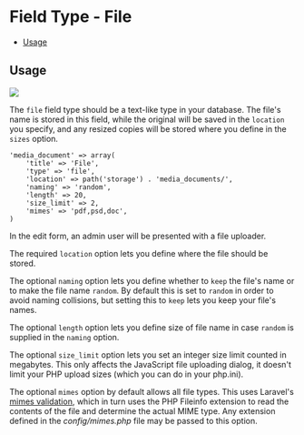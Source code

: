 # Field Type - File

- [Usage](#usage)

<a name="usage"></a>
## Usage

<img src="https://raw.github.com/FrozenNode/Laravel-Administrator/master/examples/images/field-type-file.jpg" />

The `file` field type should be a text-like type in your database. The file's name is stored in this field, while the original will be saved in the `location` you specify, and any resized copies will be stored where you define in the `sizes` option.

	'media_document' => array(
		'title' => 'File',
		'type' => 'file',
		'location' => path('storage') . 'media_documents/',
		'naming' => 'random',
		'length' => 20,
		'size_limit' => 2,
		'mimes' => 'pdf,psd,doc',
	)

In the edit form, an admin user will be presented with a file uploader.

The required `location` option lets you define where the file should be stored.

The optional `naming` option lets you define whether to `keep` the file's name or to make the file name `random`. By default this is set to `random` in order to avoid naming collisions, but setting this to `keep` lets you keep your file's names.

The optional `length` option lets you define size of file name in case `random` is supplied in the `naming` option.

The optional `size_limit` option lets you set an integer size limit counted in megabytes. This only affects the JavaScript file uploading dialog, it doesn't limit your PHP upload sizes (which you can do in your php.ini).

The optional `mimes` option by default allows all file types. This uses Laravel's [mimes validation](http://laravel.com/docs/validation#rule-uploads), which in turn uses the PHP Fileinfo extension to read the contents of the file and determine the actual MIME type. Any extension defined in the *config/mimes.php* file may be passed to this option.